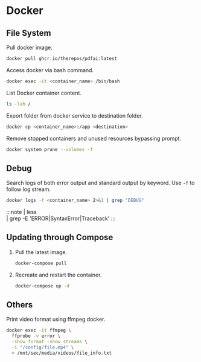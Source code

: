 # Docker

## File System

Pull docker image.

```bash
docker pull ghcr.io/therepos/pdfai:latest
```

Access docker via bash command.

```bash
docker exec -it <container_name> /bin/bash
```

List Docker container content.

```bash
ls -lah /
```

Export folder from docker service to destination folder.

```bash
docker cp <container_name>:/app <destination>
```

Remove stopped containers and unused resources bypassing prompt.
```bash
docker system prune --volumes -f
```

## Debug

Search logs of both error output and standard output by keyword. Use `-f` to follow log stream.

```bash
docker logs -f <container_name> 2>&1 | grep "DEBUG"
```

:::note
  | less  
  | grep -E 'ERROR|SyntaxError|Traceback'
:::

## Updating through Compose

1. Pull the latest image.

    ```bash
    docker-compose pull
    ```

2. Recreate and restart the container.

    ```bash
    docker-compose up -d
    ```

## Others

Print video format using ffmpeg docker.

```bash
docker exec -it ffmpeg \
  ffprobe -v error \
  -show_format -show_streams \
  -i "/config/file.mp4" \
  > /mnt/sec/media/videos/file_info.txt
```


